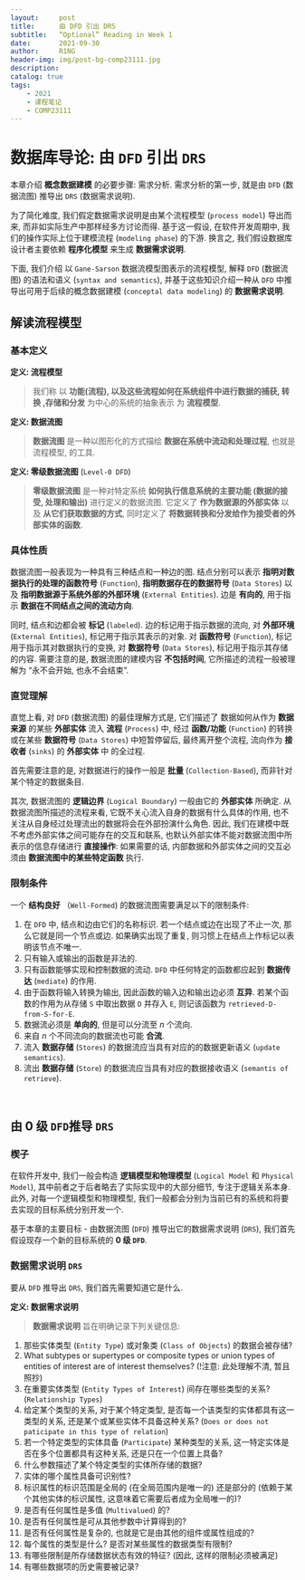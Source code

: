 ```yaml
---
layout:     post
title:      由 DFD 引出 DRS 
subtitle:   “Optional” Reading in Week 1
date:       2021-09-30
author:     R1NG
header-img: img/post-bg-comp23111.jpg
description: 
catalog: true
tags:
    - 2021
    - 课程笔记
    - COMP23111
---
```


# 数据库导论: 由 `DFD` 引出 `DRS`

本章介绍 **概念数据建模** 的必要步骤: 需求分析. 需求分析的第一步, 就是由 `DFD` (数据流图) 推导出 `DRS` (数据需求说明).

为了简化难度, 我们假定数据需求说明是由某个流程模型 (`process model`) 导出而来, 而非如实际生产中那样经多方讨论而得. 基于这一假设, 在软件开发周期中, 我们的操作实际上位于建模流程 (`modeling phase`) 的下游. 换言之, 我们假设数据库设计者主要依赖 **程序化模型** 来生成 **数据需求说明**. 

下面, 我们介绍 以 `Gane-Sarson` 数据流模型图表示的流程模型, 解释 `DFD` (数据流图) 的语法和语义 (`syntax and semantics`), 并基于这些知识介绍一种从 `DFD` 中推导出可用于后续的概念数据建模 (`conceptal data modeling`)  的 **数据需求说明**. 


## 解读流程模型


### 基本定义

**定义: 流程模型**
> 我们称 以 **功能(流程), 以及这些流程如何在系统组件中进行数据的捕获, 转换 ,存储和分发** 为中心的系统的抽象表示 为 **流程模型**. 

**定义: 数据流图**
> **数据流图** 是一种以图形化的方式描绘 **数据在系统中流动和处理过程**, 也就是流程模型, 的工具. 

**定义: 零级数据流图** (`Level-0 DFD`)
> **零级数据流图** 是一种对特定系统 **如何执行信息系统的主要功能 (数据的接受, 处理和输出)** 进行定义的数据流图. 它定义了 **作为数据源的外部实体** 以及 **从它们获取数据的方式**, 同时定义了 **将数据转换和分发给作为接受者的外部实体的函数**. 

### 具体性质

数据流图一般表现为一种具有三种结点和一种边的图. 结点分别可以表示 **指明对数据执行的处理的函数符号** (`Function`), **指明数据存在的数据符号** (`Data Stores`) 以及 **指明数据源于系统外部的外部环境** (`External Entities`). 边是 **有向的**, 用于指示 **数据在不同结点之间的流动方向**. 

同时, 结点和边都会被 **标记** (`labeled`). 边的标记用于指示数据的流向, 对 **外部环境** (`External Entities`), 标记用于指示其表示的对象. 对 **函数符号** (`Function`), 标记用于指示其对数据执行的变换, 对 **数据符号** (`Data Stores`), 标记用于指示其存储的内容. 需要注意的是, 数据流图的建模内容 **不包括时间**, 它所描述的流程一般被理解为 “永不会开始, 也永不会结束”. 

### 直觉理解

直觉上看, 对 `DFD` (数据流图) 的最佳理解方式是, 它们描述了 数据如何从作为 **数据来源** 的某些 **外部实体** 流入 **流程** (`Process`) 中, 经过 **函数/功能** (`Function`) 的转换或在某些 **数据符号** (`Data Stores`) 中短暂停留后, 最终离开整个流程, 流向作为 **接收者** (`sinks`) 的 **外部实体** 中 的全过程. 

首先需要注意的是, 对数据进行的操作一般是 **批量** (`Collection-Based`), 而非针对某个特定的数据条目. 

其次, 数据流图的 **逻辑边界** (`Logical Boundary`) 一般由它的 **外部实体** 所确定. 从数据流图所描述的流程来看, 它既不关心流入自身的数据有什么具体的作用, 也不关注从自身经过处理流出的数据将会在外部扮演什么角色. 因此, 我们在建模中既不考虑外部实体之间可能存在的交互和联系, 也默认外部实体不能对数据流图中所表示的信息存储进行 **直接操作**: 如果需要的话, 内部数据和外部实体之间的交互必须由 **数据流图中的某些特定函数** 执行. 

### 限制条件

一个 **结构良好** （`Well-Formed`) 的数据流图需要满足以下的限制条件: 

1. 在 `DFD` 中, 结点和边由它们的名称标识. 若一个结点或边在出现了不止一次, 那么它就是同一个节点或边. 如果确实出现了重复, 则习惯上在结点上作标记以表明该节点不唯一.
2. 只有输入或输出的函数是非法的.
3. 只有函数能够实现和控制数据的流动. `DFD` 中任何特定的函数都应起到 **数据传达** (`mediate`) 的作用.
4. 由于函数将输入转换为输出, 因此函数的输入边和输出边必须 **互异**. 若某个函数的作用为从存储 `S` 中取出数据 `D` 并存入 `E`, 则记该函数为 `retrieved-D-from-S-for-E`. 
5. 数据流必须是 **单向的**, 但是可以分流至 $n$ 个流向.
6. 来自 $n$ 个不同流向的数据流也可能 **合流**.
7. 流入 **数据存储** (`Stores`) 的数据流应当具有对应的的数据更新语义 (`update semantics`). 
8. 流出 **数据存储** (`Store`) 的数据流应当具有对应的数据接收语义 (`semantis of retrieve`). 

<br>

## 由 $0$ 级 `DFD`推导 `DRS`

### 楔子

在软件开发中, 我们一般会构造 **逻辑模型和物理模型** (`Logical Model` 和 `Physical Model`), 其中前者之于后者略去了实际实现中的大部分细节, 专注于逻辑关系本身. 此外, 对每一个逻辑模型和物理模型, 我们一般都会分别为当前已有的系统和将要去实现的目标系统分别开发一个.

基于本章的主要目标 - 由数据流图 (`DFD`) 推导出它的数据需求说明 (`DRS`), 我们首先假设现存一个新的目标系统的 **$0$ 级 `DFD`**.

### 数据需求说明 `DRS`

要从 `DFD` 推导出 `DRS`, 我们首先需要知道它是什么.

**定义: 数据需求说明**
> **数据需求说明** 旨在明确记录下列关键信息:

1. 那些实体类型 (`Entity Type`) 或对象类 (`Class of Objects`) 的数据会被存储?
2. What subtypes or supertypes or composite types or union types of entities of interest are of
interest themselves? (!注意: 此处理解不清, 暂且照抄)
3. 在重要实体类型 (`Entity Types of Interest`) 间存在哪些类型的关系? (`Relationship Types`)
4. 给定某个类型的关系, 对于某个特定类型, 是否每一个该类型的实体都具有这一类型的关系, 还是某个或某些实体不具备这种关系? (`Does or does not paticipate in this type of relation`)
5. 若一个特定类型的实体具备 (`Participate`) 某种类型的关系, 这一特定实体是否在多个位置都具有这种关系, 还是只在一个位置上具备?
6. 什么参数描述了某个特定类型的实体所存储的数据?
7. 实体的哪个属性具备可识别性?
8. 标识属性的标识范围是全局的 (在全局范围内是唯一的) 还是部分的 (依赖于某个其他实体的标识属性, 这意味着它需要后者成为全局唯一的)?
9. 是否有任何属性是多值 (`Multivalued`) 的?
10. 是否有任何属性是可从其他参数中计算得到的?
11. 是否有任何属性是复杂的, 也就是它是由其他的组件或属性组成的?
12. 每个属性的类型是什么? 是否对某些属性的数据类型有限制?
13. 有哪些限制是所存储数据状态有效的特征? (因此, 这样的限制必须被满足)
14. 有哪些数据项的历史需要被记录?
